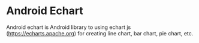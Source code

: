 # Android Echart
Android echart is Android library to using echart js (https://echarts.apache.org) for creating line chart, bar chart, pie chart, etc.